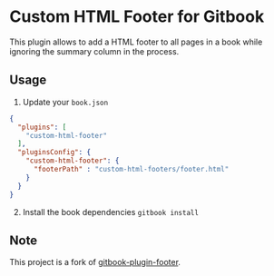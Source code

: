 # Custom HTML Footer for Gitbook

This plugin allows to add a HTML footer to all pages in a book while ignoring the summary column in the process.

## Usage

1. Update your `book.json`

```json
{
  "plugins": [
    "custom-html-footer"
  ],
  "pluginsConfig": {
    "custom-html-footer": {
      "footerPath" : "custom-html-footers/footer.html"
    }
  }
}
```

2. Install the book dependencies `gitbook install`

## Note

This project is a fork of [gitbook-plugin-footer](https://www.npmjs.com/package/gitbook-plugin-footer).
